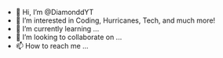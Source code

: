 - 👋 Hi, I’m @DiamonddYT
- 👀 I’m interested in Coding, Hurricanes, Tech, and much more!
- 🌱 I’m currently learning ...
- 💞️ I’m looking to collaborate on ...
- 📫 How to reach me ...

<!---
DiamonddYT/DiamonddYT is a ✨ special ✨ repository because its `README.md` (this file) appears on your GitHub profile.
You can click the Preview link to take a look at your changes.
--->
